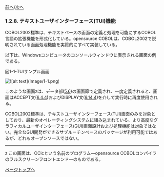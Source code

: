 <!--navi start-->
[前へ](1-2-7.md)/[次へ](1-3.md)
<!--navi end-->
### 1.2.8. テキストユーザインターフェース(TUI)機能

COBOL2002標準は、テキストベースの画面の定義と処理を可能にするCOBOL言語の拡張機能を形式化している。opensource COBOLは、COBOL2002で説明されている画面処理機能を実質的にすべて実装している。

以下は、Windowsコンピュータのコンソールウィンドウに表示される画面の例である。

図1-1-TUIサンプル画面

![!\[alt text\](Image/1-1.png)](Image/1-1.png)

このような画面`2`は、データ部([5.6](5-6.md))の画面節で定義され、一度定義されると、画面はACCEPT文([6.4.4](6-4-4.md))およびDISPLAY文([6.14.4](6-14-4.md))を介して実行時に再度使用される。

COBOL2002標準は、テキストユーザインターフェース(TUI)画面のみを対象としており、最新のオペレーティングシステムに組み込まれている、より高度なグラフィカルユーザインターフェース(GUI)画面設計および処理機能は対象ではない。完全なGUI開発ができるサブルーチンベースのパッケージが利用可能ではあるが、どれもオープンソースではない。

---

`2` この画面は、OCicという名前のプログラム―opensource COBOLコンパイラのフルスクリーンフロントエンド―のものである。

[ページトップへ](1-2-8.md)
